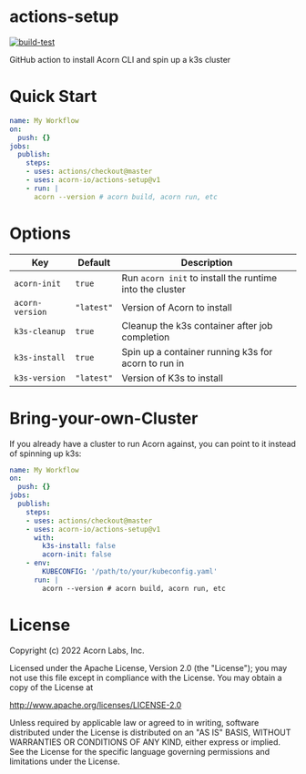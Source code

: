 # actions-setup

[![build-test](https://github.com/acorn-io/actions-setup/actions/workflows/test.yml/badge.svg)](https://github.com/acorn-io/actions-setup/actions/workflows/test.yml)

GitHub action to install Acorn CLI and spin up a k3s cluster

# Quick Start

```yaml
name: My Workflow
on:
  push: {}
jobs:
  publish:
    steps:
    - uses: actions/checkout@master
    - uses: acorn-io/actions-setup@v1
    - run: |
      acorn --version # acorn build, acorn run, etc
```

# Options

| Key             | Default    | Description |
| --------------- | -----------| ----------- |
| `acorn-init`    | `true`     | Run `acorn init` to install the runtime into the cluster
| `acorn-version` | `"latest"` | Version of Acorn to install
| `k3s-cleanup`   | `true`     | Cleanup the k3s container after job completion
| `k3s-install`   | `true`     | Spin up a container running k3s for acorn to run in
| `k3s-version`   | `"latest"` | Version of K3s to install

# Bring-your-own-Cluster

If you already have a cluster to run Acorn against, you can point to it instead of spinning up k3s:

```yaml
name: My Workflow
on:
  push: {}
jobs:
  publish:
    steps:
    - uses: actions/checkout@master
    - uses: acorn-io/actions-setup@v1
      with:
        k3s-install: false
        acorn-init: false
    - env:
        KUBECONFIG: '/path/to/your/kubeconfig.yaml'
      run: |
        acorn --version # acorn build, acorn run, etc
```

# License

Copyright (c) 2022 Acorn Labs, Inc.

Licensed under the Apache License, Version 2.0 (the "License"); you may not use this file except in compliance with the License. You may obtain a copy of the License at

http://www.apache.org/licenses/LICENSE-2.0

Unless required by applicable law or agreed to in writing, software distributed under the License is distributed on an "AS IS" BASIS, WITHOUT WARRANTIES OR CONDITIONS OF ANY KIND, either express or implied. See the License for the specific language governing permissions and limitations under the License.
